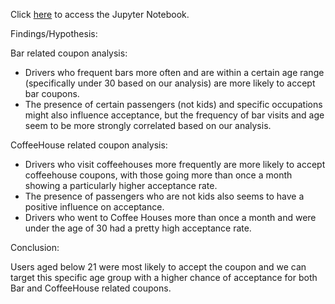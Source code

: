 Click [here](https://github.com/hjag038/coupon_acceptance/blob/main/prompt.ipynb) to access the Jupyter Notebook.

Findings/Hypothesis: 

Bar related coupon analysis:

* Drivers who frequent bars more often and are within a certain age range (specifically under 30 based on our analysis) are more likely to accept bar coupons. 
* The presence of certain passengers (not kids) and specific occupations might also influence acceptance, but the frequency of bar visits and age seem to be more strongly correlated based on our analysis.

CoffeeHouse related coupon analysis:
* Drivers who visit coffeehouses more frequently are more likely to accept coffeehouse coupons, with those going more than once a month showing a particularly higher acceptance rate.
* The presence of passengers who are not kids also seems to have a positive influence on acceptance.
* Drivers who went to Coffee Houses more than once a month and were under the age of 30 had a pretty high acceptance rate.

Conclusion:

Users aged below 21 were most likely to accept the coupon and we can target this specific age group with a higher chance of acceptance for both Bar and CoffeeHouse related coupons.

